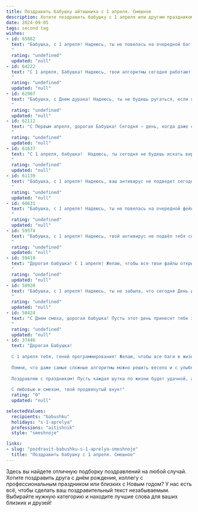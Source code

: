 ```yaml
---
title: Поздравить бабушку айтишника с 1 апреля. Смешное
description: Хотите поздравить бабушку с 1 апреля или другим праздником? Наш ИИ создаст незабываемое поздравление, а вы обязательно выделитесь среди других.  
date: 2024-09-05
tags: second tag
wishes:
- id: 65882
  text: "Бабушка, с 1 апреля! Надеюсь, ты не повелась на очередной баг в матрице и не решила, что внук стал программистом. 😄  Пусть все вирусы в твоей жизни будут только \"доброкачественными\" и юморными, как этот праздник!
  "
  rating: "undefined"
  updated: "null"
- id: 64222
  text: "С 1 апреля, Бабушка! Надеюсь, твои алгоритмы сегодня работают без багов, а код не выдает ошибок! 😂 Пусть твоя виртуальная жизнь будет полна ярких и позитивных моментов!
  "
  rating: "undefined"
  updated: "null"
- id: 62907
  text: "Бабушка, с Днем дурака! Надеюсь, ты не будешь ругаться, если я скажу, что ты – настоящая королева кода и матриц! Пусть твой алгоритм жизни работает без багов и выдает только позитивные результаты, а обновления приходят только с приятными новостями! 😉
  "
  rating: "undefined"
  updated: "null"
- id: 62112
  text: "С Первым апреля, дорогая Бабушка! Сегодня – день, когда даже самые опытные айтишники могут потерять голову от самых невероятных шуток! 😜  Надеюсь, ты  не попалась сегодня на удочку  \"неуловимого\" вируса или \"милого\" спама! 😉
  "
  rating: "undefined"
  updated: "null"
- id: 61637
  text: "С 1 апреля, бабушка!  Надеюсь, ты сегодня не будешь искать вирус в своем компьютере, потому что он уже давно живет в твоем сердце - вирус любви к внукам! 😉
  "
  rating: "undefined"
  updated: "null"
- id: 61139
  text: "Бабушка, с 1 апреля! Надеюсь, ваш антивирус не подведет сегодня - от внуков всякое бывает! 😉
  "
  rating: "undefined"
  updated: "null"
- id: 60631
  text: "Бабушка, с 1 апреля! Надеюсь, ты не повелась на очередной фейк-новостной сайт и не купила себе \"умные\" штаны, которые стирают сами себя! 😄  Будь здорова и полна сил, а внуки пусть продолжают радовать тебя своими достижениями в мире IT, даже если ты так и не поняла, что такое \"компьютерные вирусы\". 😉
  "
  rating: "undefined"
  updated: "null"
- id: 59574
  text: "Бабушка, с 1 апреля! Надеюсь, твой антивирус не подвёл тебя сегодня, и ты не попалась на какой-нибудь \"смешной\" вирус. 😉  Пусть твоя жизнь будет полна радости и позитива, как код без багов! 🤪
  "
  rating: "undefined"
  updated: "null"
- id: 59419
  text: "Дорогая бабушка! С 1 апреля! Желаю, чтобы все твои файлы открывались без ошибок, система работала без сбоев, а антивирус не находил никаких угроз! 😜 И чтобы, конечно, ты всегда оставалась в тренде и знала все самые классные фишки в мире IT! 💻
  "
  rating: "undefined"
  updated: "null"
- id: 58920
  text: "Бабушка, с 1 апреля! Надеюсь, ты не забыла, что сегодня День дурака, а не День бабушкиных тортов? 🤪  Пусть твой \"айтишный\" внук сегодня не будет ломать тебе мозг сложными программами, а подарит тебе ведро виртуальных цветов! 😉
  "
  rating: "undefined"
  updated: "null"
- id: 58424
  text: "С Днем смеха, дорогая бабушка! Пусть этот день принесет тебе заряд позитива и вдохновения, как новый алгоритм от внука-айтишника! 😉
  "
  rating: "undefined"
  updated: "null"
- id: 37446
  text: "Дорогая Бабушка!
  
  С 1 апреля тебя, гений программирования! Желаю, чтобы все баги в жизни быстро исправлялись, а все задачи решались одним кликом! Пусть вирусы обходят стороной не только твою технику, но и твое настроение!
  
  Помни, что даже самые сложные алгоритмы можно решить весело и с улыбкой! Ты — наша настоящая антивирусная программа, которая всегда готова защитить нас от неприятностей.
  
  Поздравляю с праздником! Пусть каждая шутка по жизни будет удачной, а каждый день — как новая версия: обновленным, ярким и с новыми возможностями!
  
  С любовью и смехом, твой продвинутый внук!"
  rating: "0"
  updated: "null"

selectedValues:
  recipients: "babushku"
  holidays: "s-1-aprelya"
  professions: "aitishnik"
  style: "smeshnoje"

links:
- slug: "pozdravit-babushku-s-1-aprelya-smeshnoje"
  title: "Поздравить бабушку с 1 апреля. Смешное"
---
```


Здесь вы найдете отличную подборку поздравлений на любой случай. 
Хотите поздравить друга с днём рождения, коллегу с профессиональным праздником или близких с Новым годом? У нас есть всё, чтобы сделать ваш поздравительный текст незабываемым. Выбирайте нужную категорию и находите лучшие слова для ваших близких и друзей!
